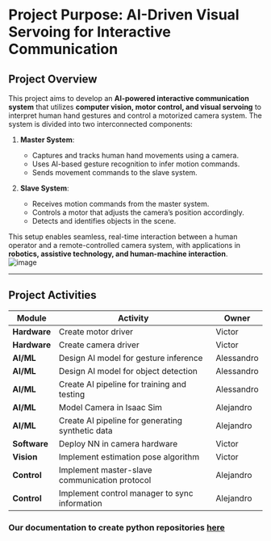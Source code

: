 # **Project Purpose: AI-Driven Visual Servoing for Interactive Communication**  

## **Project Overview**  
This project aims to develop an **AI-powered interactive communication system** that utilizes **computer vision, motor control, and visual servoing** to interpret human hand gestures and control a motorized camera system. The system is divided into two interconnected components:  

1. **Master System**:  
   - Captures and tracks human hand movements using a camera.  
   - Uses AI-based gesture recognition to infer motion commands.  
   - Sends movement commands to the slave system.  

2. **Slave System**:  
   - Receives motion commands from the master system.  
   - Controls a motor that adjusts the camera’s position accordingly.  
   - Detects and identifies objects in the scene.  

This setup enables seamless, real-time interaction between a human operator and a remote-controlled camera system, with applications in **robotics, assistive technology, and human-machine interaction**.  
![image](https://github.com/user-attachments/assets/bfe639a4-54d1-4750-9769-ea94bac860b4)

---

## **Project Activities**  

| **Module**           | **Activity**                                      | **Owner**        |
|----------------------|--------------------------------------------------|------------------|
| **Hardware**         | Create motor driver | Victor |
| **Hardware**         | Create camera driver       | Victor |
|         **AI/ML**        | Design AI model for gesture inference | Alessandro |
|            **AI/ML**     | Design AI model for object detection | Alessandro |
|            **AI/ML**     | Create AI pipeline for training and testing | Alessandro |
|            **AI/ML**     | Model Camera in Isaac Sim | Alejandro |
|            **AI/ML**     | Create AI pipeline for generating synthetic data | Alejandro |
|            **Software**     | Deploy NN in camera hardware | Victor |
| **Vision**         | Implement estimation pose algorithm | Victor |
|  **Control**                | Implement master-slave communication protocol  | Alejandro |
|  **Control**                | Implement control manager to sync information | Alejandro |




### Our documentation to create python repositories [here](https://github.com/Laurel-Leaf-Labs/documentation)

